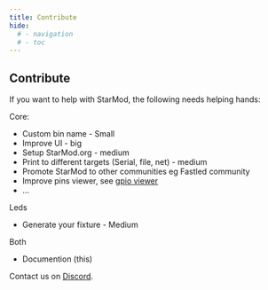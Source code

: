 ```yaml
---
title: Contribute
hide:
  # - navigation
  # - toc
---
```


## Contribute

If you want to help with StarMod, the following needs helping hands:

Core:

* Custom bin name - Small
* Improve UI - big
* Setup StarMod.org - medium
* Print to different targets (Serial, file, net) - medium
* Promote StarMod to other communities eg Fastled community
* Improve pins viewer, see [gpio viewer](https://github.com/thelastoutpostworkshop/gpio_viewer/issues/110)
* ...

Leds

* Generate your fixture - Medium

Both

* Documention (this)

Contact us on [Discord](https://discord.gg/VGDGGX8qvQ).
